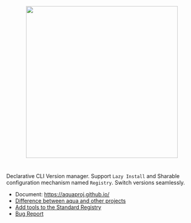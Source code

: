 <p align="center" width="100%">
<img src="https://github.com/aquaproj/aqua/blob/main/logo/aqua_horizontal.svg" width="400">
</p>

#

Declarative CLI Version manager. Support `Lazy Install` and Sharable configuration mechanism named `Registry`. Switch versions seamlessly.

* Document: https://aquaproj.github.io/
* [Difference between aqua and other projects](https://aquaproj.github.io/docs/comparison/common)
* [Add tools to the Standard Registry](https://aquaproj.github.io/docs/tutorial-extras/add-registry)
* [Bug Report](https://github.com/aquaproj/aqua/issues)
